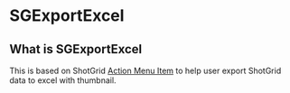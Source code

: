 # SGExportExcel
## What is SGExportExcel
This is based on ShotGrid [Action Menu Item](https://developer.shotgridsoftware.com/581648bb/?title=Action+Menu+Items) to help user export ShotGrid data to excel with thumbnail.